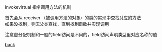 invokevirtual 指令调用方法的机制  

首先会从 receiver （被调用方法的对象）的类的实现中查找对应的方法  
如果没找到，则去父类查找，直到找到函数并实现调用  

注意虚分配机制和一般的field访问是不同的，field访问声明类型里对应名称的值  

[back](../9.md)  